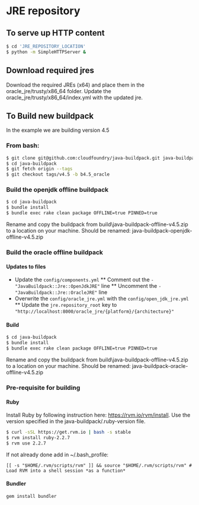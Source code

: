 # JRE repository

## To serve up HTTP content

```bash
$ cd 'JRE_REPOSITORY_LOCATION'
$ python -m SimpleHTTPServer &
```

## Download required jres

Download the required JREs (x64) and place them in the oracle_jre/trusty/x86_64 folder. Update the oracle_jre/trusty/x86_64/index.yml with the updated jre.

## To Build new buildpack

In the example we are building version 4.5

### From bash:

```bash
$ git clone git@github.com:cloudfoundry/java-buildpack.git java-buildpack
$ cd java-buildpack
$ git fetch origin --tags
$ git checkout tags/v4.5 -b b4.5_oracle
```

### Build the openjdk offline buildpack

```bash
$ cd java-buildpack
$ bundle install
$ bundle exec rake clean package OFFLINE=true PINNED=true
```

Rename and copy the buildpack from build\java-buildpack-offline-v4.5.zip to a location on your machine.
Should be renamed: java-buildpack-openjdk-offline-v4.5.zip

### Build the oracle offline buildpack

#### Updates to files

* Update the `config/components.yml`
** Comment out the `- "JavaBuildpack::Jre::OpenJdkJRE"` line
** Uncomment the `- "JavaBuildpack::Jre::OracleJRE"` line
* Overwrite the `config/oracle_jre.yml` with the `config/open_jdk_jre.yml`
** Update the `jre.repository_root` key to `"http://localhost:8000/oracle_jre/{platform}/{architecture}"`

#### Build

```bash
$ cd java-buildpack
$ bundle install
$ bundle exec rake clean package OFFLINE=true PINNED=true
```

Rename and copy the buildpack from build\java-buildpack-offline-v4.5.zip to a location on your machine.
Should be renamed: java-buildpack-oracle-offline-v4.5.zip

### Pre-requisite for building

#### Ruby

Install Ruby by following instruction here: https://rvm.io/rvm/install. Use the version specified in the java-buildpack/.ruby-version file.

```bash
$ curl -sSL https://get.rvm.io | bash -s stable
$ rvm install ruby-2.2.7
$ rvm use 2.2.7
```

If not already done add in ~/.bash_profile:

`[[ -s "$HOME/.rvm/scripts/rvm" ]] && source "$HOME/.rvm/scripts/rvm" # Load RVM into a shell session *as a function*`

#### Bundler

`gem install bundler`
